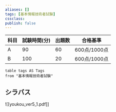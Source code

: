 ```yaml
---
aliases: []
tags: [基本情報技術者試験]
cssclass:
publish: false
---
```

| 科目  | 試験時間(分) | 出題数 | 合格基準       |
| --- | ------- | --- | ---------- |
| A   | 90      | 60  | 600点/1000点 |
| B   | 100     | 20  | 600点/1000点 |


```dataview
table tags AS Tags
from "基本情報技術者試験"
```

## シラバス
![[youkou_ver5_1.pdf]]